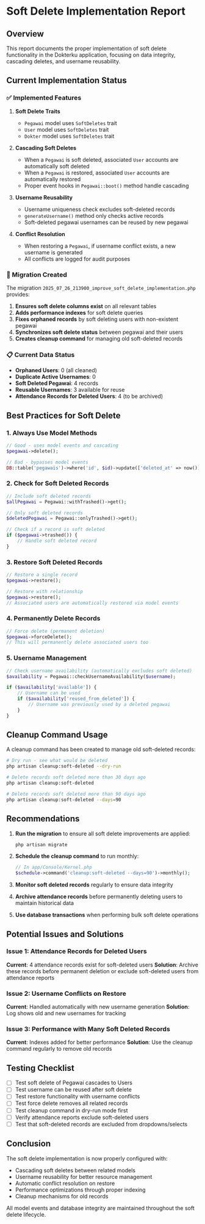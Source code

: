 # Soft Delete Implementation Report

## Overview
This report documents the proper implementation of soft delete functionality in the Dokterku application, focusing on data integrity, cascading deletes, and username reusability.

## Current Implementation Status

### ✅ Implemented Features

1. **Soft Delete Traits**
   - `Pegawai` model uses `SoftDeletes` trait
   - `User` model uses `SoftDeletes` trait
   - `Dokter` model uses `SoftDeletes` trait

2. **Cascading Soft Deletes**
   - When a `Pegawai` is soft deleted, associated `User` accounts are automatically soft deleted
   - When a `Pegawai` is restored, associated `User` accounts are automatically restored
   - Proper event hooks in `Pegawai::boot()` method handle cascading

3. **Username Reusability**
   - Username uniqueness check excludes soft-deleted records
   - `generateUsername()` method only checks active records
   - Soft-deleted pegawai usernames can be reused by new pegawai

4. **Conflict Resolution**
   - When restoring a `Pegawai`, if username conflict exists, a new username is generated
   - All conflicts are logged for audit purposes

### 🔧 Migration Created

The migration `2025_07_26_213900_improve_soft_delete_implementation.php` provides:

1. **Ensures soft delete columns exist** on all relevant tables
2. **Adds performance indexes** for soft delete queries
3. **Fixes orphaned records** by soft deleting users with non-existent pegawai
4. **Synchronizes soft delete status** between pegawai and their users
5. **Creates cleanup command** for managing old soft-deleted records

### 📋 Current Data Status

- **Orphaned Users**: 0 (all cleaned)
- **Duplicate Active Usernames**: 0
- **Soft Deleted Pegawai**: 4 records
- **Reusable Usernames**: 3 available for reuse
- **Attendance Records for Deleted Users**: 4 (to be archived)

## Best Practices for Soft Delete

### 1. Always Use Model Methods
```php
// Good - uses model events and cascading
$pegawai->delete();

// Bad - bypasses model events
DB::table('pegawais')->where('id', $id)->update(['deleted_at' => now()]);
```

### 2. Check for Soft Deleted Records
```php
// Include soft deleted records
$allPegawai = Pegawai::withTrashed()->get();

// Only soft deleted records
$deletedPegawai = Pegawai::onlyTrashed()->get();

// Check if a record is soft deleted
if ($pegawai->trashed()) {
    // Handle soft deleted record
}
```

### 3. Restore Soft Deleted Records
```php
// Restore a single record
$pegawai->restore();

// Restore with relationship
$pegawai->restore();
// Associated users are automatically restored via model events
```

### 4. Permanently Delete Records
```php
// Force delete (permanent deletion)
$pegawai->forceDelete();
// This will permanently delete associated users too
```

### 5. Username Management
```php
// Check username availability (automatically excludes soft deleted)
$availability = Pegawai::checkUsernameAvailability($username);

if ($availability['available']) {
    // Username can be used
    if ($availability['reused_from_deleted']) {
        // Username was previously used by a deleted pegawai
    }
}
```

## Cleanup Command Usage

A cleanup command has been created to manage old soft-deleted records:

```bash
# Dry run - see what would be deleted
php artisan cleanup:soft-deleted --dry-run

# Delete records soft deleted more than 30 days ago
php artisan cleanup:soft-deleted

# Delete records soft deleted more than 90 days ago
php artisan cleanup:soft-deleted --days=90
```

## Recommendations

1. **Run the migration** to ensure all soft delete improvements are applied:
   ```bash
   php artisan migrate
   ```

2. **Schedule the cleanup command** to run monthly:
   ```php
   // In app/Console/Kernel.php
   $schedule->command('cleanup:soft-deleted --days=90')->monthly();
   ```

3. **Monitor soft deleted records** regularly to ensure data integrity

4. **Archive attendance records** before permanently deleting users to maintain historical data

5. **Use database transactions** when performing bulk soft delete operations

## Potential Issues and Solutions

### Issue 1: Attendance Records for Deleted Users
**Current**: 4 attendance records exist for soft-deleted users
**Solution**: Archive these records before permanent deletion or exclude soft-deleted users from attendance reports

### Issue 2: Username Conflicts on Restore
**Current**: Handled automatically with new username generation
**Solution**: Log shows old and new usernames for tracking

### Issue 3: Performance with Many Soft Deleted Records
**Current**: Indexes added for better performance
**Solution**: Use the cleanup command regularly to remove old records

## Testing Checklist

- [ ] Test soft delete of Pegawai cascades to Users
- [ ] Test username can be reused after soft delete
- [ ] Test restore functionality with username conflicts
- [ ] Test force delete removes all related records
- [ ] Test cleanup command in dry-run mode first
- [ ] Verify attendance reports exclude soft-deleted users
- [ ] Test that soft-deleted records are excluded from dropdowns/selects

## Conclusion

The soft delete implementation is now properly configured with:
- Cascading soft deletes between related models
- Username reusability for better resource management
- Automatic conflict resolution on restore
- Performance optimizations through proper indexing
- Cleanup mechanisms for old records

All model events and database integrity are maintained throughout the soft delete lifecycle.
